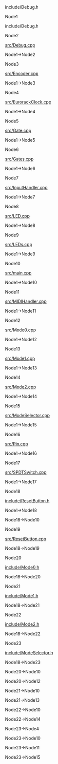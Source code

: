 include/Debug.h

Node1

include/Debug.h

Node2

[src/Debug.cpp](Debug_8cpp.html " ")

Node1-\>Node2

Node3

[src/Encoder.cpp](Encoder_8cpp.html " ")

Node1-\>Node3

Node4

[src/EurorackClock.cpp](EurorackClock_8cpp.html " ")

Node1-\>Node4

Node5

[src/Gate.cpp](Gate_8cpp.html " ")

Node1-\>Node5

Node6

[src/Gates.cpp](Gates_8cpp.html " ")

Node1-\>Node6

Node7

[src/InputHandler.cpp](InputHandler_8cpp.html " ")

Node1-\>Node7

Node8

[src/LED.cpp](LED_8cpp.html " ")

Node1-\>Node8

Node9

[src/LEDs.cpp](LEDs_8cpp.html " ")

Node1-\>Node9

Node10

[src/main.cpp](main_8cpp.html " ")

Node1-\>Node10

Node11

[src/MIDIHandler.cpp](MIDIHandler_8cpp.html " ")

Node1-\>Node11

Node12

[src/Mode0.cpp](Mode0_8cpp.html " ")

Node1-\>Node12

Node13

[src/Mode1.cpp](Mode1_8cpp.html " ")

Node1-\>Node13

Node14

[src/Mode2.cpp](Mode2_8cpp.html " ")

Node1-\>Node14

Node15

[src/ModeSelector.cpp](ModeSelector_8cpp.html " ")

Node1-\>Node15

Node16

[src/Pin.cpp](Pin_8cpp.html " ")

Node1-\>Node16

Node17

[src/SPDTSwitch.cpp](SPDTSwitch_8cpp.html " ")

Node1-\>Node17

Node18

[include/ResetButton.h](ResetButton_8h.html " ")

Node1-\>Node18

Node18-\>Node10

Node19

[src/ResetButton.cpp](ResetButton_8cpp.html " ")

Node18-\>Node19

Node20

[include/Mode0.h](Mode0_8h.html " ")

Node18-\>Node20

Node21

[include/Mode1.h](Mode1_8h.html " ")

Node18-\>Node21

Node22

[include/Mode2.h](Mode2_8h.html " ")

Node18-\>Node22

Node23

[include/ModeSelector.h](ModeSelector_8h.html " ")

Node18-\>Node23

Node20-\>Node10

Node20-\>Node12

Node21-\>Node10

Node21-\>Node13

Node22-\>Node10

Node22-\>Node14

Node23-\>Node4

Node23-\>Node10

Node23-\>Node11

Node23-\>Node15

[](Debug_8h__dep__incl_org.svg)

